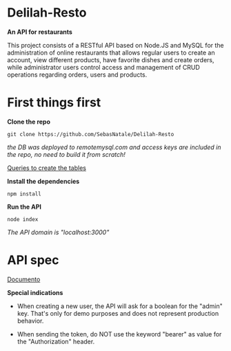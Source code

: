 # Delilah-Resto
**An API for restaurants**

This project consists of a RESTful API based on Node.JS and MySQL for the administration of online restaurants that allows regular users to create an account, view different products, have favorite dishes and create orders, while administrator users control access and management of CRUD operations regarding orders, users and products.

# First things first
**Clone the repo**
````
git clone https://github.com/SebasNatale/Delilah-Resto
````
_the DB was deployed to remotemysql.com and access keys are included in the repo, no need to build it from scratch!_

[Queries to create the tables](/db_structure.sql)

**Install the dependencies**
````
npm install
````

**Run the API**
````
node index
````

_The API domain is "localhost:3000"_

# API spec
[Documento](/spec.yaml)

**Special indications**

- When creating a new user, the API will ask for a boolean for the "admin" key. That's only for demo purposes and does not represent production behavior.

- When sending the token, do NOT use the keyword "bearer" as value for the "Authorization" header.
